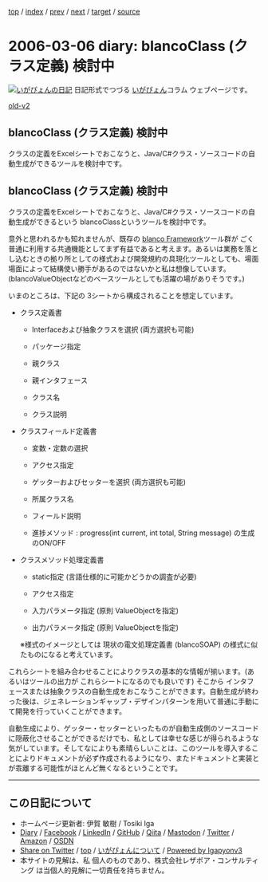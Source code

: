 [top](../index.html) 
 / [index](index.html) 
 / [prev](ig060304.html) 
 / [next](ig060308.html) 
 / [target](https://www.igapyon.jp/igapyon/diary/2006/ig060306.html) 
 / [source](https://github.com/igapyon/diary/blob/master/2006/ig060306.src.md) 

2006-03-06 diary: blancoClass (クラス定義) 検討中
=====================================================================================================
[![いがぴょんの日記](https://www.igapyon.jp/igapyon/diary/images/iga200306s.jpg "いがぴょん")](https://www.igapyon.jp/igapyon/diary/memo/memoigapyon.html) 日記形式でつづる [いがぴょん](https://www.igapyon.jp/igapyon/diary/memo/memoigapyon.html)コラム ウェブページです。

[old-v2](ig060306-orig.html)

## blancoClass (クラス定義) 検討中

クラスの定義をExcelシートでおこなうと、Java/C#クラス・ソースコードの自動生成ができるツールを検討中です。


## blancoClass (クラス定義) 検討中

クラスの定義をExcelシートでおこなうと、Java/C#クラス・ソースコードの自動生成ができるという blancoClassというツールを検討中です。

意外と思われるかも知れませんが、既存の [blanco Framework](https://www.igapyon.jp/blanco/blanco.ja.html)ツール群が ごく普通に利用する共通機能としてまず有益であると考えます。あるいは業務を落とし込むときの拠り所としての様式および開発規約の具現化ツールとしても、場面場面によって結構使い勝手があるのではないかと私は想像しています。(blancoValueObjectなどのベースツールとしても活躍の場がありそうです。)

いまのところは、下記の 3シートから構成されることを想定しています。

* クラス定義書
  
  * Interfaceおよび抽象クラスを選択 (両方選択も可能)
    
  * パッケージ指定
    
  * 親クラス
    
  * 親インタフェース
    
  * クラス名
    
  * クラス説明
  

  
* クラスフィールド定義書
  
  * 変数・定数の選択
    
  * アクセス指定
    
  * ゲッターおよびセッターを選択 (両方選択も可能)
    
  * 所属クラス名
    
  * フィールド説明
    
  * 進捗メソッド : progress(int current, int total, String message) の生成のON/OFF
  

  
* クラスメソッド処理定義書
  
  * static指定 (言語仕様的に可能かどうかの調査が必要)
    
  * アクセス指定
    
  * 入力パラメータ指定 (原則 ValueObjectを指定)
    
  * 出力パラメータ指定 (原則 ValueObjectを指定)
  

  ※様式のイメージとしては 現状の電文処理定義書 (blancoSOAP) の様式に似たものになると考えています。

これらシートを組み合わせることによりクラスの基本的な情報が揃います。(あるいはツールの出力が これらシートになるのでも良いです) そこから インタフェースまたは抽象クラスの自動生成をおこなうことができます。自動生成が終わった後は、ジェネレーションギャップ・デザインパターンを用いて普通に手動にて開発を行っていくことができます。

自動生成により、ゲッター・セッターといったものが自動生成側のソースコードに隠蔽化させることができるだけでも、私としては幸せな感じが得られるような気がしています。そしてなによりも素晴らしいことは、このツールを導入することによりドキュメントが必ず作成されるようになり、またドキュメントと実装とが乖離する可能性がほとんど無くなるということです。


----------------------------------------------------------------------------------------------------

## この日記について

* ホームページ更新者: 伊賀 敏樹 / Tosiki Iga
* [Diary](https://www.igapyon.jp/igapyon/diary/) / [Facebook](https://www.facebook.com/igapyon) / [LinkedIn](https://www.linkedin.com/in/toshikiiga) / [GitHub](https://github.com/igapyon) / [Qiita](https://qiita.com/igapyon) / [Mastodon](https://social.vivaldi.net/@igapyon) / [Twitter](https://twitter.com/ToshikiIga) / [Amazon](https://www.amazon.co.jp/%E4%BC%8A%E8%B3%80-%E6%95%8F%E6%A8%B9/e/B004LTQWCQ) / [OSDN](https://ja.osdn.net/users/iga/)
* [Share on Twitter](https://twitter.com/intent/tweet?hashtags=igapyon%2Cdiary%2C%E3%81%84%E3%81%8C%E3%81%B4%E3%82%87%E3%82%93&text=blancoClass+%28%E3%82%AF%E3%83%A9%E3%82%B9%E5%AE%9A%E7%BE%A9%29+%E6%A4%9C%E8%A8%8E%E4%B8%AD&url=https%3A%2F%2Fwww.igapyon.jp%2Figapyon%2Fdiary%2F2006%2Fig060306.html) / [top](../index.html) / [いがぴょんについて](https://www.igapyon.jp/igapyon/diary/memo/memoigapyon.html) / [Powered by Igapyonv3](https://github.com/igapyon/igapyonv3)
* 本サイトの見解は、私 個人のものであり、株式会社レザボア・コンサルティング は当個人的見解に一切責任を持ちません。 
